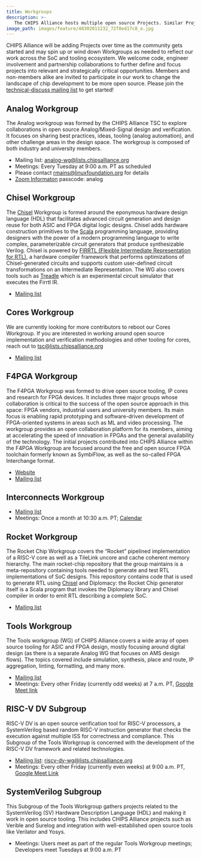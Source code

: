 ```yaml
---
title: Workgroups
description: >-
   The CHIPS Alliance hosts multiple open source Projects. Similar Projects are organized into Workgroups. Each Project elects a representative to participate on the TSC.
image_path: images/feature/48302011232_72f8ed17c8_o.jpg
---
```


CHIPS Alliance will be adding Projects over time as the community gets started and may spin up or wind down Workgroups as needed to reflect our work across the SoC and tooling ecosystem. We welcome code, engineer involvement and partnership collaborations to further define and focus projects into relevant and strategically critical opportunities. Members and non-members alike are invited to participate in our work to change the landscape of chip development to be more open source. Please join the [technical-discuss mailing list](https://lists.chipsalliance.org/g/technical-discuss) to get started!

## Analog Workgroup

The Analog workgroup was formed by the CHIPS Alliance TSC to explore collaborations in open source Analog/Mixed-Signal design and verification. It focuses on sharing best practices, ideas, tooling (analog automation), and other challenge areas in the design space. The workgroup is composed of both industry and university members.

- Mailing list: analog-wg@lists.chipsalliance.org
- Meetings: Every Tuesday at 9:00 a.m. PT as scheduled
- Please contact rmains@linuxfoundation.org for details
- [Zoom Informaton](https://zoom.us/j/93893684803?pwd=bWpzRHZZMFpCbG9lUmZBVld4VFFqUT09) passcode: analog

## Chisel Workgroup

The [Chisel](https://www.chisel-lang.org/) Workgroup is formed around the eponymous hardware design language (HDL) that facilitates advanced circuit generation and design reuse for both ASIC and FPGA digital logic designs. Chisel adds hardware construction primitives to the [Scala](https://www.scala-lang.org/) programming language, providing designers with the power of a modern programming language to write complex, parameterizable circuit generators that produce synthesizable Verilog. Chisel is powered by [FIRRTL (Flexible Intermediate Representation for RTL)](https://github.com/chipsalliance/firrtl), a hardware compiler framework that performs optimizations of Chisel-generated circuits and supports custom user-defined circuit transformations on an Intermediate Representation. The WG also covers tools such as [Treadle](https://github.com/chipsalliance/treadle) which is an experimental circuit simulator that executes the Firrtl IR. 

- [Mailing list](https://lists.chipsalliance.org/g/chisel-wg/topics)

## Cores Workgroup

We are currently looking for more contributors to reboot our Cores Workgroup. If you are interested in working around open source implementation and verification methodologies and other tooling for cores, reach out to tsc@lists.chipsalliance.org

- [Mailing list](https://lists.chipsalliance.org/g/cores-wg)

## F4PGA Workgroup

The F4PGA Workgroup was formed to drive open source tooling, IP cores and research for FPGA devices. It includes three major groups whose collaboration is critical to the success of the open source approach in this space: FPGA vendors, industrial users and university members. Its main focus is enabling rapid prototyping and software-driven development of FPGA-oriented systems in areas such as ML and video processing. The workgroup provides an open collaboration platform for its members, aiming at accelerating the speed of innovation in FPGAs and the general availability of the technology. The initial projects contributed into CHIPS Alliance within the F4PGA Workgroup are focused around the free and open source FPGA toolchain formerly known as SymbiFlow, as well as the so-called FPGA Interchange format.

- [Website](https://f4pga.org/)
- [Mailing list](https://lists.chipsalliance.org/g/f4pga-wg)

## Interconnects Workgroup

- [Mailing list](https://lists.chipsalliance.org/g/interconnects-wg)
- Meetings: Once a month at 10:30 a.m. PT; [Calendar](https://lists.chipsalliance.org/g/interconnects-wg/calendar)

## Rocket Workgroup

The Rocket Chip Workgroup covers the “Rocket” pipelined implementation of a RISC-V core as well as a TileLink uncore and cache coherent memory hierarchy. The main rocket-chip repository that the group maintains is a meta-repository containing tools needed to generate and test RTL implementations of SoC designs. This repository contains code that is used to generate RTL using [Chisel](http://chisel.eecs.berkeley.edu/) and Diplomacy: the Rocket Chip generator itself is a Scala program that invokes the Diplomacy library and Chisel compiler in order to emit RTL describing a complete SoC.

- [Mailing list](https://lists.chipsalliance.org/g/rocket-wg)

## Tools Workgroup

The Tools workgroup (WG) of CHIPS Alliance covers a wide array of open source tooling for ASIC and FPGA design, mostly focusing around digital design (as there is a separate Analog WG that focuses on AMS design flows). The topics covered include simulation, synthesis, place and route, IP aggregation, linting, formatting, and many more.

- [Mailing list](https://lists.chipsalliance.org/g/tools-wg)
- Meetings: Every other Friday (currently odd weeks) at 7 a.m. PT, [Google Meet link](https://meet.google.com/ncy-rzzp-tfv?hs=122)

## RISC-V DV Subgroup

RISC-V DV is an open source verification tool for RISC-V processors, a SystemVerilog based random RISC-V instruction generator that checks the execution against multiple ISS for correctness and compliance. This Subgroup of the Tools Workgroup is concerned with the development of the RISC-V DV framework and related technologies.

- [Mailing list](https://lists.chipsalliance.org/g/tools-wg): riscv-dv-wg@lists.chipsalliance.org
- Meetings: Every other Friday (currently even weeks) at 9:00 a.m. PT, [Google Meet Link](https://meet.google.com/soh-ovxy-vez)

## SystemVerilog Subgroup

This Subgroup of the Tools Workgroup gathers projects related to the SystemVerilog (SV) Hardware Description Language (HDL) and making it work in open source tooling. This includes CHIPS Alliance projects such as Verible and Surelog and integration with well-established open source tools like Verilator and Yosys.

- Meetings: Users meet as part of the regular Tools Workgroup meetings; Developers meet Tuesdays at 9:00 a.m. PT

